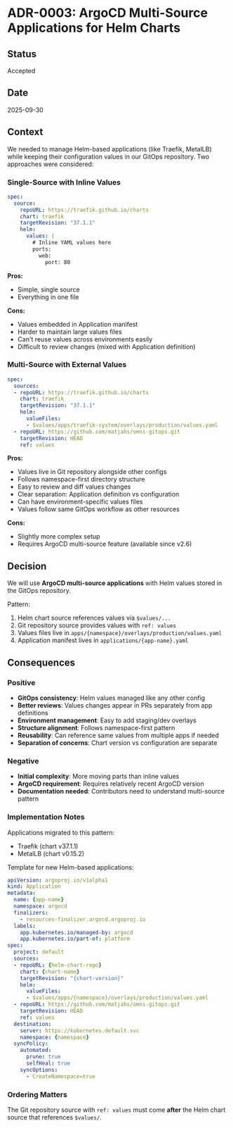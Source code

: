 # ADR-0003: ArgoCD Multi-Source Applications for Helm Charts

## Status

Accepted

## Date

2025-09-30

## Context

We needed to manage Helm-based applications (like Traefik, MetalLB) while keeping their configuration values in our GitOps repository. Two approaches were considered:

### Single-Source with Inline Values

```yaml
spec:
  source:
    repoURL: https://traefik.github.io/charts
    chart: traefik
    targetRevision: "37.1.1"
    helm:
      values: |
        # Inline YAML values here
        ports:
          web:
            port: 80
```

**Pros:**
- Simple, single source
- Everything in one file

**Cons:**
- Values embedded in Application manifest
- Harder to maintain large values files
- Can't reuse values across environments easily
- Difficult to review changes (mixed with Application definition)

### Multi-Source with External Values

```yaml
spec:
  sources:
  - repoURL: https://traefik.github.io/charts
    chart: traefik
    targetRevision: "37.1.1"
    helm:
      valueFiles:
      - $values/apps/traefik-system/overlays/production/values.yaml
  - repoURL: https://github.com/matjahs/omni-gitops.git
    targetRevision: HEAD
    ref: values
```

**Pros:**
- Values live in Git repository alongside other configs
- Follows namespace-first directory structure
- Easy to review and diff values changes
- Clear separation: Application definition vs configuration
- Can have environment-specific values files
- Values follow same GitOps workflow as other resources

**Cons:**
- Slightly more complex setup
- Requires ArgoCD multi-source feature (available since v2.6)

## Decision

We will use **ArgoCD multi-source applications** with Helm values stored in the GitOps repository.

Pattern:
1. Helm chart source references values via `$values/...`
2. Git repository source provides values with `ref: values`
3. Values files live in `apps/{namespace}/overlays/production/values.yaml`
4. Application manifest lives in `applications/{app-name}.yaml`

## Consequences

### Positive

- **GitOps consistency**: Helm values managed like any other config
- **Better reviews**: Values changes appear in PRs separately from app definitions
- **Environment management**: Easy to add staging/dev overlays
- **Structure alignment**: Follows namespace-first pattern
- **Reusability**: Can reference same values from multiple apps if needed
- **Separation of concerns**: Chart version vs configuration are separate

### Negative

- **Initial complexity**: More moving parts than inline values
- **ArgoCD requirement**: Requires relatively recent ArgoCD version
- **Documentation needed**: Contributors need to understand multi-source pattern

### Implementation Notes

Applications migrated to this pattern:
- Traefik (chart v37.1.1)
- MetalLB (chart v0.15.2)

Template for new Helm-based applications:

```yaml
apiVersion: argoproj.io/v1alpha1
kind: Application
metadata:
  name: {app-name}
  namespace: argocd
  finalizers:
    - resources-finalizer.argocd.argoproj.io
  labels:
    app.kubernetes.io/managed-by: argocd
    app.kubernetes.io/part-of: platform
spec:
  project: default
  sources:
  - repoURL: {helm-chart-repo}
    chart: {chart-name}
    targetRevision: "{chart-version}"
    helm:
      valueFiles:
      - $values/apps/{namespace}/overlays/production/values.yaml
  - repoURL: https://github.com/matjahs/omni-gitops.git
    targetRevision: HEAD
    ref: values
  destination:
    server: https://kubernetes.default.svc
    namespace: {namespace}
  syncPolicy:
    automated:
      prune: true
      selfHeal: true
    syncOptions:
      - CreateNamespace=true
```

### Ordering Matters

The Git repository source with `ref: values` must come **after** the Helm chart source that references `$values/`.
